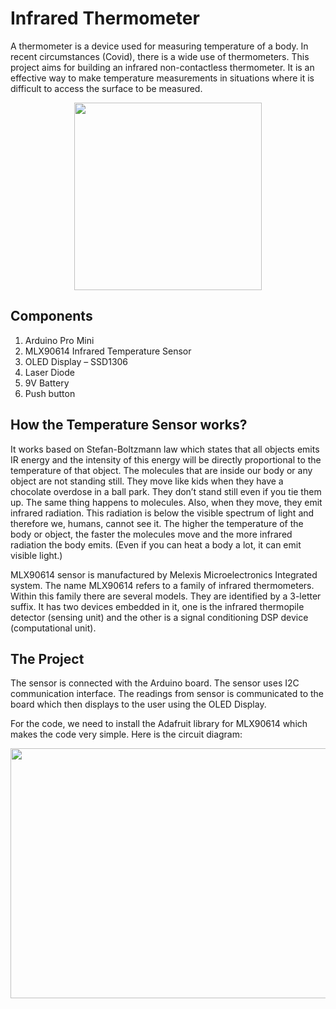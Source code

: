 # Infrared Thermometer

A thermometer is a device used for measuring temperature of a body. In recent circumstances (Covid), there is a wide use of thermometers. This project aims for building an infrared non-contactless thermometer. It is an effective way to make temperature measurements in situations where it is difficult to access the surface to be measured.

<div align="center">
    <img src="https://user-images.githubusercontent.com/85028192/121882646-703a7100-cd2e-11eb-9250-8e7e5ac633a8.png" width="300" height="300"/>
    <br/>
</div>

## Components

1. Arduino Pro Mini
2. MLX90614 Infrared Temperature Sensor
3. OLED Display – SSD1306
4. Laser Diode
5. 9V Battery
6. Push button

## How the Temperature Sensor works?

It works based on Stefan-Boltzmann law which states that all objects emits IR energy and the intensity of this energy will be directly proportional to the temperature of that object. The molecules that are inside our body or any object are not standing still. They move like kids when they have a chocolate overdose in a ball park. They don’t stand still even if you tie them up. The same thing happens to molecules. Also, when they move, they emit infrared radiation. This radiation is below the visible spectrum of light and therefore we, humans, cannot see it. The higher the temperature of the body or object, the faster the molecules move and the more infrared radiation the body emits. (Even if you can heat a body a lot, it can emit visible light.)

MLX90614 sensor is manufactured by Melexis Microelectronics Integrated system. The name MLX90614 refers to a family of infrared thermometers. Within this family there are several models. They are identified by a 3-letter suffix. It has two devices embedded in it, one is the infrared thermopile detector (sensing unit) and the other is a signal conditioning DSP device (computational unit). 

## The Project

The sensor is connected with the Arduino board. The sensor uses I2C communication interface. The readings from sensor is communicated to the board which then displays to the user using the OLED Display.

For the code, we need to install the Adafruit library for MLX90614 which makes the code very simple. Here is the circuit diagram:

<div align="center">
    <img src="https://user-images.githubusercontent.com/85028192/121884803-ff488880-cd30-11eb-9255-22ecdb4c9be4.png" width="600" height="400"/>
    <br/>
</div>
